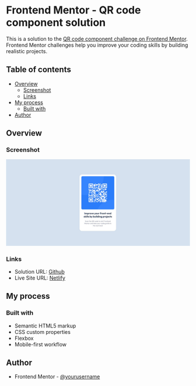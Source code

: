 # Frontend Mentor - QR code component solution

This is a solution to the [QR code component challenge on Frontend Mentor](https://www.frontendmentor.io/challenges/qr-code-component-iux_sIO_H). Frontend Mentor challenges help you improve your coding skills by building realistic projects.

## Table of contents

- [Overview](#overview)
  - [Screenshot](#screenshot)
  - [Links](#links)
- [My process](#my-process)
  - [Built with](#built-with)
- [Author](#author)

## Overview

### Screenshot

![](./screenshot.jpg)

### Links

- Solution URL: [Github](https://github.com/rajdeepsri/qr-code-component)
- Live Site URL: [Netlify](https://qr-code-compon.netlify.app/)

## My process

### Built with

- Semantic HTML5 markup
- CSS custom properties
- Flexbox
- Mobile-first workflow

## Author

- Frontend Mentor - [@yourusername](https://www.frontendmentor.io/profile/yourusername)
